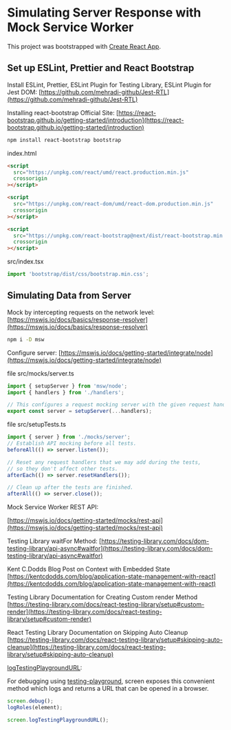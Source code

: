 # Simulating Server Response with Mock Service Worker

This project was bootstrapped with [Create React App](https://github.com/facebook/create-react-app).

## Set up ESLint, Prettier and React Bootstrap

Install ESLint, Prettier, ESLint Plugin for Testing Library, ESLint Plugin for Jest DOM: [https://github.com/mehradi-github/Jest-RTL](https://github.com/mehradi-github/Jest-RTL)

Installing react-bootstrap Official Site: [https://react-bootstrap.github.io/getting-started/introduction](https://react-bootstrap.github.io/getting-started/introduction)

```sh
npm install react-bootstrap bootstrap
```

index.html

```html
<script
  src="https://unpkg.com/react/umd/react.production.min.js"
  crossorigin
></script>

<script
  src="https://unpkg.com/react-dom/umd/react-dom.production.min.js"
  crossorigin
></script>

<script
  src="https://unpkg.com/react-bootstrap@next/dist/react-bootstrap.min.js"
  crossorigin
></script>
```

src/index.tsx

```javascript
import 'bootstrap/dist/css/bootstrap.min.css';
```

## Simulating Data from Server

Mock by intercepting requests on the network level: [https://mswjs.io/docs/basics/response-resolver](https://mswjs.io/docs/basics/response-resolver)

```sh
npm i -D msw
```

Configure server: [https://mswjs.io/docs/getting-started/integrate/node](https://mswjs.io/docs/getting-started/integrate/node)

file src/mocks/server.ts

```javascript
import { setupServer } from 'msw/node';
import { handlers } from './handlers';

// This configures a request mocking server with the given request handlers.
export const server = setupServer(...handlers);
```

file src/setupTests.ts

```javascript
import { server } from './mocks/server';
// Establish API mocking before all tests.
beforeAll(() => server.listen());

// Reset any request handlers that we may add during the tests,
// so they don't affect other tests.
afterEach(() => server.resetHandlers());

// Clean up after the tests are finished.
afterAll(() => server.close());
```

Mock Service Worker REST API:

[https://mswjs.io/docs/getting-started/mocks/rest-api](https://mswjs.io/docs/getting-started/mocks/rest-api)

Testing Library waitFor Method:
[https://testing-library.com/docs/dom-testing-library/api-async#waitfor](https://testing-library.com/docs/dom-testing-library/api-async#waitfor)

Kent C.Dodds Blog Post on Context with Embedded State
[https://kentcdodds.com/blog/application-state-management-with-react](https://kentcdodds.com/blog/application-state-management-with-react)

Testing Library Documentation for Creating Custom render Method
[https://testing-library.com/docs/react-testing-library/setup#custom-render](https://testing-library.com/docs/react-testing-library/setup#custom-render)

React Testing Library Documentation on Skipping Auto Cleanup
[https://testing-library.com/docs/react-testing-library/setup#skipping-auto-cleanup](https://testing-library.com/docs/react-testing-library/setup#skipping-auto-cleanup)

[logTestingPlaygroundURL](https://testing-library.com/docs/queries/about/#screenlogtestingplaygroundurl):

For debugging using [testing-playground](https://testing-playground.com), screen exposes this convenient method which logs and returns a URL that can be opened in a browser.

```javascript
screen.debug();
logRoles(element);

screen.logTestingPlaygroundURL();
```
